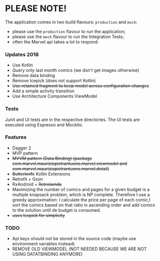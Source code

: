 # PLEASE NOTE!
The application comes in two build flavours: `production` and `mock`:
- please use the `production` flavour to run the application;
- please use the `mock` flavour to run the Integration Tests;
- often the Marvel api takes a lot to respond.

### Updates 2018
- Use Kotlin
- Query only last month comics (we don't get images otherwise)
- Remove data binding
- Remove Icepick (does not support Kotlin)
- ~~Use retained fragment to keep model across configuration changes~~
- Add a simple activity transition
- Use Architecture Components ViewModel

### Tests
Junit and UI tests are in the respective directories.
The UI tests are executed using Espresso and Mockito.

### Features
- Dagger 2
- MVP pattern
- ~~MVVM pattern (Data Binding) (package com.marvel.mauriziopietrantuono.marvel.viewmodel and com.marvel.mauriziopietrantuono.marvel.detail)~~
- ~~Butterknife~~ Kotlin Extensions
- Retrofit + Gson
- RxAndroid + ~~Retrolamda~~
- Maximizing the number of comics and pages for a given budget is a multiple knapsack problem, which is NP complete.
Therefore I use a greedy approximation: I calculate the price per page of each comic,I  sort the comics based on that ratio in ascending order and add comics to the solution until de budget is consumed.
- ~~uses Icepick for simplicity~~

### TODO
- Api keys should not be stored in the source code (maybe use environment variables instead)
- REMOVE OLD VIEWMODEL (NOT NEEDED BECAUSE WE ARE NOT USING DATATBINDING ANYMORE)









